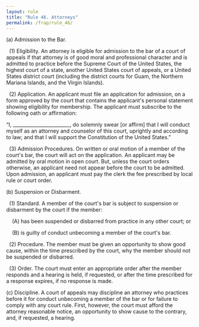 ```yaml
---
layout: rule
title: "Rule 46. Attorneys"
permalink: /frap/rule_46/
---
```


(a) Admission to the Bar.


&nbsp;&nbsp;(1) Eligibility. An attorney is eligible for admission to the bar of a court of appeals if that attorney is of good moral and professional character and is admitted to practice before the Supreme Court of the United States, the highest court of a state, another United States court of appeals, or a United States district court (including the district courts for Guam, the Northern Mariana Islands, and the Virgin Islands).


&nbsp;&nbsp;(2) Application. An applicant must file an application for admission, on a form approved by the court that contains the applicant's personal statement showing eligibility for membership. The applicant must subscribe to the following oath or affirmation:


“I, ________________________, do solemnly swear [or affirm] that I will conduct myself as an attorney and counselor of this court, uprightly and according to law; and that I will support the Constitution of the United States.”


&nbsp;&nbsp;(3) Admission Procedures. On written or oral motion of a member of the court's bar, the court will act on the application. An applicant may be admitted by oral motion in open court. But, unless the court orders otherwise, an applicant need not appear before the court to be admitted. Upon admission, an applicant must pay the clerk the fee prescribed by local rule or court order.


(b) Suspension or Disbarment.


&nbsp;&nbsp;(1) Standard. A member of the court's bar is subject to suspension or disbarment by the court if the member:


&nbsp;&nbsp;&nbsp;&nbsp;(A) has been suspended or disbarred from practice in any other court; or


&nbsp;&nbsp;&nbsp;&nbsp;(B) is guilty of conduct unbecoming a member of the court's bar.


&nbsp;&nbsp;(2) Procedure. The member must be given an opportunity to show good cause, within the time prescribed by the court, why the member should not be suspended or disbarred.


&nbsp;&nbsp;(3) Order. The court must enter an appropriate order after the member responds and a hearing is held, if requested, or after the time prescribed for a response expires, if no response is made.


(c) Discipline. A court of appeals may discipline an attorney who practices before it for conduct unbecoming a member of the bar or for failure to comply with any court rule. First, however, the court must afford the attorney reasonable notice, an opportunity to show cause to the contrary, and, if requested, a hearing.